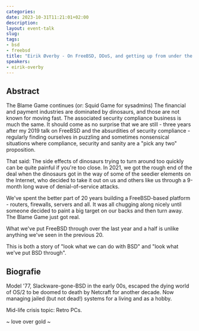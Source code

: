 ```yaml
---
categories:
date: 2023-10-31T11:21:01+02:00
description:
layout: event-talk
slug:
tags:
- bsd
- freebsd
title: "Eirik Øverby - On FreeBSD, DDoS, and getting up from under the bus"
speakers:
- eirik-overby
---
```


## Abstract

The Blame Game continues (or: Squid Game for sysadmins)
The financial and payment industries are dominated by dinosaurs, and those are not known for moving fast. The associated security compliance business is much the same. It should come as no surprise that we are still - three years after my 2019 talk on FreeBSD and the absurdities of security compliance - regularly finding ourselves in puzzling and sometimes nonsensical situations where compliance, security and sanity are a "pick any two" proposition.

That said: The side effects of dinosaurs trying to turn around too quickly can be quite painful if you're too close. In 2021, we got the rough end of the deal when the dinosaurs got in the way of some of the seedier elements on the Internet, who decided to take it out on us and others like us through a 9-month long wave of denial-of-service attacks.

We've spent the better part of 20 years building a FreeBSD-based platform - routers, firewalls, servers and all. It was all chugging along nicely until someone decided to paint a big target on our backs and then turn away. The Blame Game just got real.

What we've put FreeBSD through over the last year and a half is unlike anything we've seen in the previous 20.

This is both a story of "look what we can do with BSD" and "look what we've put BSD through".

## Biografie

Model '77, Slackware-gone-BSD in the early 00s, escaped the dying world of OS/2 to be doomed to death by Netcraft for another decade. Now managing jailed (but not dead!) systems for a living and as a hobby.

Mid-life crisis topic: Retro PCs.

~ love over gold ~
